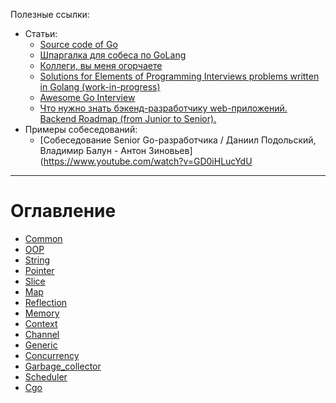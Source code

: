 Полезные ссылки:
- Статьи:
	- [Source code of Go](https://github.com/golang/go)
	- [Шпаргалка для собеса по GoLang](https://habr.com/ru/articles/758662/)
	- [Коллеги, вы меня огорчаете](https://habr.com/ru/companies/oleg-bunin/articles/521582/)
	- [Solutions for Elements of Programming Interviews problems written in Golang (work-in-progress)](https://github.com/mrekucci/epi)
	- [Awesome Go Interview ](https://awesome-go-interview.dev/)
	- [Что нужно знать бэкенд-разработчику web-приложений. Backend Roadmap (from Junior to Senior).](https://github.com/bzick/oh-my-backend)
- Примеры собеседований:
	- [Собеседование Senior Go-разработчика / Даниил Подольский, Владимир Балун - Антон Зиновьев](https://www.youtube.com/watch?v=GD0iHLucYdU

---

# Оглавление

- [Common](Common.md)
- [OOP](OOP.md)
- [String](String.md)
- [Pointer](Pointer.md)
- [Slice](Slice.md)
- [Map](Map.md)
- [Reflection](Reflection.md)
- [Memory](Memory.md)
- [Context](Context.md)
- [Channel](Channel.md)
- [Generic](Generic.md)
- [Concurrency](Concurrency.md)
- [Garbage_collector](Garbage_collector.md)
- [Scheduler](Scheduler.md)
- [Cgo](Cgo.md)
